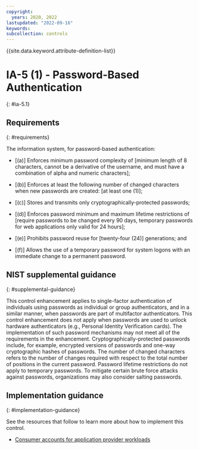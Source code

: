 ```yaml
---
copyright:
  years: 2020, 2022
lastupdated: "2022-09-16"
keywords: 
subcollection: controls
---
```


{{site.data.keyword.attribute-definition-list}}

# IA-5 (1) - Password-Based Authentication
{: #ia-5.1}

## Requirements
{: #requirements}

The information system, for password-based authentication:

- \[(a)\] Enforces minimum password complexity of [minimum length of 8 characters, cannot be a derivative of the username, and must have a combination of alpha and numeric characters];

- \[(b)\] Enforces at least the following number of changed characters when new passwords are created: [at least one (1)];

- \[(c)\] Stores and transmits only cryptographically-protected passwords;

- \[(d)\] Enforces password minimum and maximum lifetime restrictions of [require passwords to be changed every 90 days, temporary passwords for web applications only valid for 24 hours];

- \[(e)\] Prohibits password reuse for [twenty-four (24)] generations; and

- \[(f)\] Allows the use of a temporary password for system logons with an immediate change to a permanent password.

## NIST supplemental guidance
{: #supplemental-guidance}

This control enhancement applies to single-factor authentication of individuals using passwords as individual or group authenticators, and in a similar manner, when passwords are part of multifactor authenticators. This control enhancement does not apply when passwords are used to unlock hardware authenticators (e.g., Personal Identity Verification cards). The implementation of such password mechanisms may not meet all of the requirements in the enhancement. Cryptographically-protected passwords include, for example, encrypted versions of passwords and one-way cryptographic hashes of passwords. The number of changed characters refers to the number of changes required with respect to the total number of positions in the current password. Password lifetime restrictions do not apply to temporary passwords. To mitigate certain brute force attacks against passwords, organizations may also consider salting passwords.


## Implementation guidance
{: #implementation-guidance}

See the resources that follow to learn more about how to implement this control.

- [Consumer accounts for application provider workloads](/docs/framework-financial-services?topic=framework-financial-services-shared-account-consumer)

